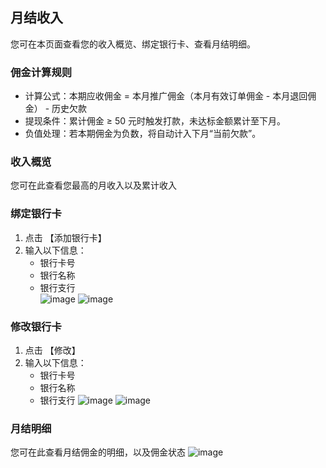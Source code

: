 ## 月结收入  
您可在本页面查看您的收入概览、绑定银行卡、查看月结明细。  

### 佣金计算规则  
- 计算公式：本期应收佣金 = 本月推广佣金（本月有效订单佣金 - 本月退回佣金） - 历史欠款  
- 提现条件：累计佣金 ≥ 50 元时触发打款，未达标金额累计至下月。  
- 负值处理：若本期佣金为负数，将自动计入下月“当前欠款”。  

### 收入概览
您可在此查看您最高的月收入以及累计收入

### 绑定银行卡  
1. 点击 【添加银行卡】 
2. 输入以下信息：  
   - 银行卡号  
   - 银行名称  
   - 银行支行  
![image](https://github.com/user-attachments/assets/6e3e4034-dc33-4b66-9f75-46e721bede0b)
![image](https://github.com/user-attachments/assets/dbcff0d0-ce58-4f14-85bd-9486c0dbcb4c)

### 修改银行卡  
1. 点击 【修改】  
2. 输入以下信息：  
   - 银行卡号  
   - 银行名称  
   - 银行支行
![image](https://github.com/user-attachments/assets/547bef99-631f-4dba-b5a8-39051405867b)
![image](https://github.com/user-attachments/assets/b33fe28e-da39-4b27-9248-a35637397ae4)

### 月结明细
您可在此查看月结佣金的明细，以及佣金状态
![image](https://github.com/user-attachments/assets/5fffff02-5e7b-4343-9f70-5ad9f08d0acc)




